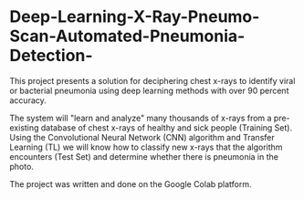 # Deep-Learning-X-Ray-Pneumo-Scan-Automated-Pneumonia-Detection-

This project presents a solution for deciphering chest x-rays to identify viral or bacterial pneumonia using deep learning methods with over 90 percent accuracy.

The system will "learn and analyze" many thousands of x-rays from a pre-existing database of chest x-rays of healthy and sick people (Training Set).
Using the Convolutional Neural Network (CNN) algorithm and Transfer Learning (TL) we will know how to classify new x-rays that the algorithm encounters (Test Set) and determine whether there is pneumonia in the photo.

The project was written and done on the Google Colab platform.
